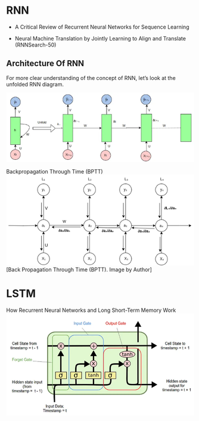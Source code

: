 # RNN
- A Critical Review of Recurrent Neural Networks for Sequence Learning

- Neural Machine Translation by Jointly Learning to Align and Translate (RNNSearch-50)

## Architecture Of RNN

For more clear understanding of the concept of RNN, let’s look at the unfolded RNN diagram.

![RNN](resource/images/rnn1.webp)

Backpropagation Through Time (BPTT)
![RNN](resource/images/rnn2.webp)[Back Propagation Through Time (BPTT). Image by Author]

# LSTM
How Recurrent Neural Networks and Long Short-Term Memory Work
![LSTMs](resource/images/lstm.webp)
